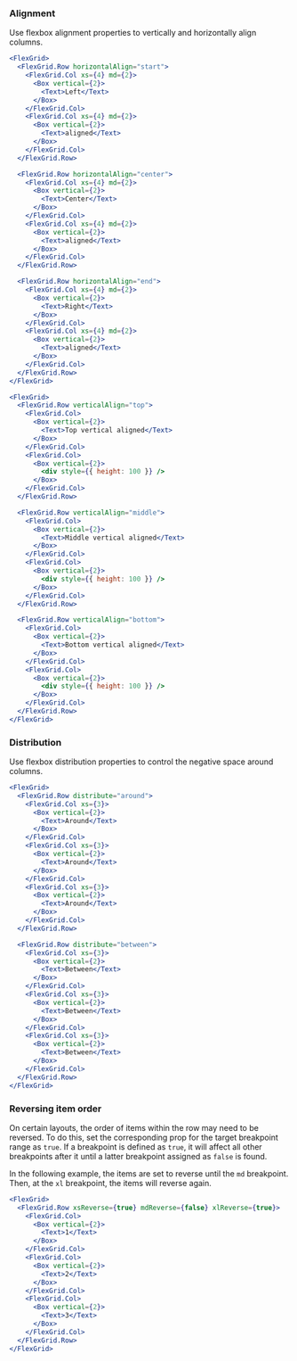 ### Alignment

Use flexbox alignment properties to vertically and horizontally align columns.

```jsx { "props": { "className": "docs_full-width-playground docs_flex-grid-coloring" } }
<FlexGrid>
  <FlexGrid.Row horizontalAlign="start">
    <FlexGrid.Col xs={4} md={2}>
      <Box vertical={2}>
        <Text>Left</Text>
      </Box>
    </FlexGrid.Col>
    <FlexGrid.Col xs={4} md={2}>
      <Box vertical={2}>
        <Text>aligned</Text>
      </Box>
    </FlexGrid.Col>
  </FlexGrid.Row>

  <FlexGrid.Row horizontalAlign="center">
    <FlexGrid.Col xs={4} md={2}>
      <Box vertical={2}>
        <Text>Center</Text>
      </Box>
    </FlexGrid.Col>
    <FlexGrid.Col xs={4} md={2}>
      <Box vertical={2}>
        <Text>aligned</Text>
      </Box>
    </FlexGrid.Col>
  </FlexGrid.Row>

  <FlexGrid.Row horizontalAlign="end">
    <FlexGrid.Col xs={4} md={2}>
      <Box vertical={2}>
        <Text>Right</Text>
      </Box>
    </FlexGrid.Col>
    <FlexGrid.Col xs={4} md={2}>
      <Box vertical={2}>
        <Text>aligned</Text>
      </Box>
    </FlexGrid.Col>
  </FlexGrid.Row>
</FlexGrid>
```

```jsx { "props": { "className": "docs_full-width-playground docs_flex-grid-coloring" } }
<FlexGrid>
  <FlexGrid.Row verticalAlign="top">
    <FlexGrid.Col>
      <Box vertical={2}>
        <Text>Top vertical aligned</Text>
      </Box>
    </FlexGrid.Col>
    <FlexGrid.Col>
      <Box vertical={2}>
        <div style={{ height: 100 }} />
      </Box>
    </FlexGrid.Col>
  </FlexGrid.Row>

  <FlexGrid.Row verticalAlign="middle">
    <FlexGrid.Col>
      <Box vertical={2}>
        <Text>Middle vertical aligned</Text>
      </Box>
    </FlexGrid.Col>
    <FlexGrid.Col>
      <Box vertical={2}>
        <div style={{ height: 100 }} />
      </Box>
    </FlexGrid.Col>
  </FlexGrid.Row>

  <FlexGrid.Row verticalAlign="bottom">
    <FlexGrid.Col>
      <Box vertical={2}>
        <Text>Bottom vertical aligned</Text>
      </Box>
    </FlexGrid.Col>
    <FlexGrid.Col>
      <Box vertical={2}>
        <div style={{ height: 100 }} />
      </Box>
    </FlexGrid.Col>
  </FlexGrid.Row>
</FlexGrid>
```

### Distribution

Use flexbox distribution properties to control the negative space around columns.

```jsx { "props": { "className": "docs_full-width-playground docs_flex-grid-coloring" } }
<FlexGrid>
  <FlexGrid.Row distribute="around">
    <FlexGrid.Col xs={3}>
      <Box vertical={2}>
        <Text>Around</Text>
      </Box>
    </FlexGrid.Col>
    <FlexGrid.Col xs={3}>
      <Box vertical={2}>
        <Text>Around</Text>
      </Box>
    </FlexGrid.Col>
    <FlexGrid.Col xs={3}>
      <Box vertical={2}>
        <Text>Around</Text>
      </Box>
    </FlexGrid.Col>
  </FlexGrid.Row>

  <FlexGrid.Row distribute="between">
    <FlexGrid.Col xs={3}>
      <Box vertical={2}>
        <Text>Between</Text>
      </Box>
    </FlexGrid.Col>
    <FlexGrid.Col xs={3}>
      <Box vertical={2}>
        <Text>Between</Text>
      </Box>
    </FlexGrid.Col>
    <FlexGrid.Col xs={3}>
      <Box vertical={2}>
        <Text>Between</Text>
      </Box>
    </FlexGrid.Col>
  </FlexGrid.Row>
</FlexGrid>
```

### Reversing item order

On certain layouts, the order of items within the row may need to be reversed. To do this, set the corresponding prop for the target breakpoint range as `true`. If a breakpoint is defined as `true`, it will affect all other breakpoints after it until a latter breakpoint assigned as `false` is found.

In the following example, the items are set to reverse until the `md` breakpoint. Then, at the `xl` breakpoint, the items will reverse again.

```jsx { "props": { "className": "docs_full-width-playground docs_flex-grid-coloring" } }
<FlexGrid>
  <FlexGrid.Row xsReverse={true} mdReverse={false} xlReverse={true}>
    <FlexGrid.Col>
      <Box vertical={2}>
        <Text>1</Text>
      </Box>
    </FlexGrid.Col>
    <FlexGrid.Col>
      <Box vertical={2}>
        <Text>2</Text>
      </Box>
    </FlexGrid.Col>
    <FlexGrid.Col>
      <Box vertical={2}>
        <Text>3</Text>
      </Box>
    </FlexGrid.Col>
  </FlexGrid.Row>
</FlexGrid>
```
